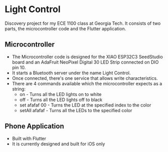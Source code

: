 # Light Control

Discovery project for my ECE 1100 class at Georgia Tech. It consists of two parts, the microcontroller code and the Flutter application.

## Microcontroller

- The Microcontroller code is designed for the XIAO ESP32C3 SeedStudio board and an AdaFruit NeoPixel Digital 30 LED Strip connected on DIO pin 10.
- It starts a Bluetooth server under the name Light Control.
- Once connected, there's one service that allows write characteristics.
- There are 4 commands available which the microcontroller expects as a string:
  - on - Turns all the LED lights on to white
  - off - Turns all the LED lights off to black
  - set afafaf 00 - Turns the LED at the specified index to the color
  - setAll afafaf - Turns all the LEDs to the specified color

## Phone Application

- Built with Flutter
- It is currently designed and built for iOS only